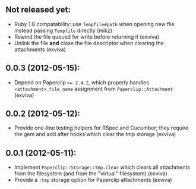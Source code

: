 ## Not released yet:

* Ruby 1.8 compatability: use `Tempfile#path` when opening new file
  instead passing `Tempfile` directly (mikz)
* Rewind the file queued for write before returning it (exviva)
* Unlink the file **and** close the file descriptor when clearing
  the attachments (exviva)

## 0.0.3 (2012-05-15):

* Depend on Paperclip `>= 2.4.2`, which properly handles
  `<attachment>_file_name` assignment from `Paperclip::Attachment` (exviva)

## 0.0.2 (2012-05-12):

* Provide one-line testing helpers for RSpec and Cucumber;
  they require the gem and add after hooks which clear the
  tmp storage (exviva)

## 0.0.1 (2012-05-11):

* Implement `Paperclip::Storage::Tmp.clear` which clears all
  attachments from the filesystem (and from the "virtual" filesystem) (exviva)
* Provide a `:tmp` storage option for Paperclip attachments (exviva)

